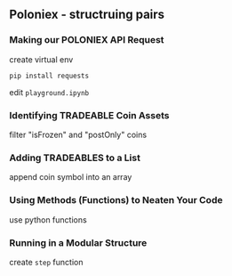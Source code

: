 ## Poloniex - structruing pairs

### Making our POLONIEX API Request

create virtual env

```shell
pip install requests
```

edit `playground.ipynb`

### Identifying TRADEABLE Coin Assets

filter "isFrozen" and "postOnly" coins

### Adding TRADEABLES to a List

append coin symbol into an array

### Using Methods (Functions) to Neaten Your Code

use python functions

### Running in a Modular Structure

create `step` function
